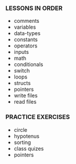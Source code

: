 ### LESSONS IN ORDER 

- comments
- variables
- data-types
- constants
- operators
- inputs
- math
- conditionals
- switch
- loops
- structs
- pointers
- write files
- read files

### PRACTICE EXERCISES
- circle
- hypotenus
- sorting
- class quizes
- pointers
